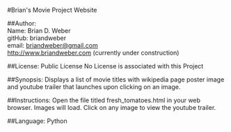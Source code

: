 #Brian's Movie Project Website  

##Author:  
Name: Brian D. Weber  
gitHub: briandweber  
email: briandweber@gmail.com  
http://www.briandweber.com (currently under construction)

##License:
Public License
No License is associated with this Project

##Synopsis:
Displays a list of movie titles with wikipedia page poster image and youtube
trailer that launches upon clicking on an image.  

##Instructions:
Open the file titled fresh_tomatoes.html in your web browser.  Images will
load.  Click on any image to view the youtube trailer.

##Language:
Python
